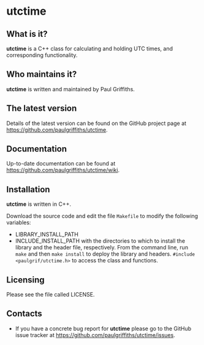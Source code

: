 utctime
=======

What is it?
-----------

**utctime** is a C++ class for calculating and holding UTC times, and
corresponding functionality.

Who maintains it?
-----------------
**utctime** is written and maintained by Paul Griffiths.

The latest version
------------------
Details of the latest version can be found on the GitHub project page at
<https://github.com/paulgriffiths/utctime>.

Documentation
-------------
Up-to-date documentation can be found at
<https://github.com/paulgriffiths/utctime/wiki>.


Installation
------------
**utctime** is written in C++.

Download the source code and edit the file `Makefile` to modify the
following variables:
* LIBRARY_INSTALL_PATH
* INCLUDE_INSTALL_PATH
with the directories to which to install the library and the header file,
respectively. From the command line, run `make` and then `make install` to
deploy the library and headers. `#include <paulgrif/utctime.h>` to access
the class and functions.

Licensing
---------
Please see the file called LICENSE.

Contacts
--------
* If you have a concrete bug report for **utctime** please go to the GitHub
issue tracker at <https://github.com/paulgriffiths/utctime/issues>.
